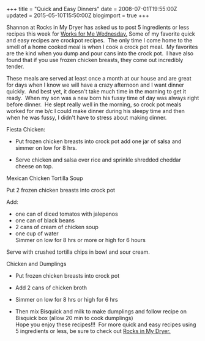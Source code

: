 +++
title = "Quick and Easy Dinners"
date = 2008-07-01T19:55:00Z
updated = 2015-05-10T15:50:00Z
blogimport = true 
+++

Shannon at Rocks in My Dryer has asked us to post 5 ingredients or less recipes this week for [Works for Me Wednesday.](http://rocksinmydryer.typepad.com/shannon/2008/07/works-for-me-th.html) Some of my favorite quick and easy recipes are crockpot recipes.  The only time I come home to the smell of a home cooked meal is when I cook a crock pot meal.  My favorites are the kind when you dump and pour cans into the crock pot.  I have also found that if you use frozen chicken breasts, they come out incredibly tender.  

These meals are served at least once a month at our house and are great for days when I know we will have a crazy afternoon and I want dinner quickly.  And best yet, it doesn't take much time in the morning to get it ready.  When my son was a new born his fussy time of day was always right before dinner.  He slept really well in the morning, so crock pot meals worked for me b/c I could make dinner during his sleepy time and then when he was fussy, I didn't have to stress about making dinner.  


Fiesta Chicken:
  

*   Put frozen chicken breasts into crock pot add one jar of salsa and simmer on low for 8 hrs.  

*   Serve chicken and salsa over rice and sprinkle shredded cheddar cheese on top.  

Mexican Chicken Tortilla Soup
  

Put 2 frozen chicken breasts into crock pot  

Add:  

*   one can of diced tomatos with jalepenos
*    one can of black beans
*    2 cans of cream of chicken soup
*   one cup of water  
Simmer on low for 8 hrs or more or high for 6 hours  

Serve with crushed tortilla chips in bowl and sour cream.  


Chicken and Dumplings
  

*   Put frozen chicken breasts into crock pot  

*   Add 2 cans of chicken broth  

*   Simmer on low for 8 hrs or high for 6 hrs  

*   Then mix Bisquick and milk to make dumplings and follow recipe on Bisquick box (allow 20 min to cook dumplings)  
Hope you enjoy these recipes!!!  For more quick and easy recipes using 5 ingredients or less, be sure to check out [Rocks in My Dryer.  
](http://rocksinmydryer.typepad.com/)
